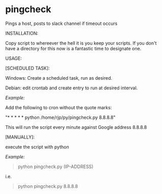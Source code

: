 # pingcheck
Pings a host, posts to slack channel if timeout occurs

INSTALLATION:

Copy script to whereever the hell it is you keep your scripts.  If you don't have a directory for this now is a fantastic time to designate one.

USAGE:

[SCHEDULED TASK]:

Windows: Create a scheduled task, run as desired.

Debian:  edit crontab and create entry to run at desired interval.


*Example:*

Add the following to cron without the quote marks:

"* * * * * python  /home/rjp/py/pingcheck.py 8.8.8.8"

This will run the script every minute against Google address 8.8.8.8

[MANUALLY]:

execute the script with python

*Example:*

>python pingcheck.py (IP-ADDRESS)

i.e.

>python pingcheck.py 8.8.8.8
